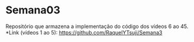 # Semana03

Repositório que armazena a implementação do código dos vídeos 6 ao 45.
*Link (vídeos 1 ao 5): https://github.com/RaquelYTsuji/Semana3
